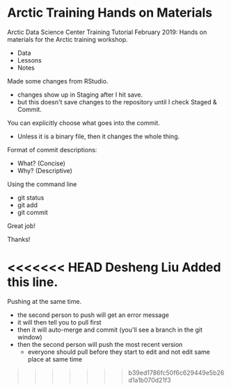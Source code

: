 # Arctic Training Hands on Materials
Arctic Data Science Center Training Tutorial February 2019: Hands on materials for the Arctic training workshop.

- Data
- Lessons
- Notes

Made some changes from RStudio.
- changes show up in Staging after I hit save.
- but this doesn't save changes to the repository until I check Staged & Commit.

You can explicitly choose what goes into the commit.
- Unless it is a binary file, then it changes the whole thing.

Format of commit descriptions:
- What? (Concise)
- Why? (Descriptive)

Using the command line
- git status
- git add
- git commit

Great job!

Thanks!

<<<<<<< HEAD
Desheng Liu Added this line.
=======
Pushing at the same time.
- the second person to push will get an error message
- it will then tell you to pull first
- then it will auto-merge and commit (you'll see a branch in the git window)
- then the second person will push the most recent version
    - everyone should pull before they start to edit and not edit same place at same time
>>>>>>> b39ed1786fc50f6c629449e5b26d1a1b070d21f3
